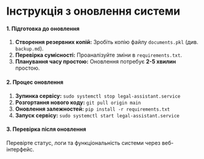 # Інструкція з оновлення системи

#### 1. Підготовка до оновлення

1.  **Створення резервних копій:** Зробіть копію файлу `documents.pkl` (див. `backup.md`).
2.  **Перевірка сумісності:** Проаналізуйте зміни в `requirements.txt`.
3.  **Планування часу простою:** Оновлення потребує **2-5 хвилин** простою.

#### 2. Процес оновлення

1.  **Зупинка сервісу:** `sudo systemctl stop legal-assistant.service`
2.  **Розгортання нового коду:** `git pull origin main`
3.  **Оновлення залежностей:** `pip install -r requirements.txt`
4.  **Запуск сервісу:** `sudo systemctl start legal-assistant.service`

#### 3. Перевірка після оновлення

Перевірте статус, логи та функціональність системи через веб-інтерфейс.